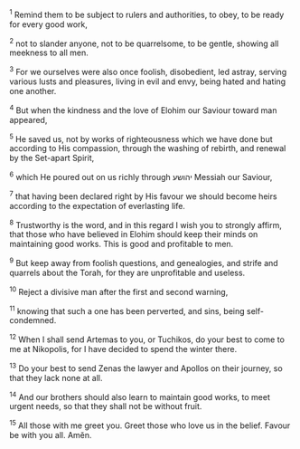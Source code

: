<sup>1</sup> Remind them to be subject to rulers and authorities, to obey, to be ready for every good work,

<sup>2</sup> not to slander anyone, not to be quarrelsome, to be gentle, showing all meekness to all men.

<sup>3</sup> For we ourselves were also once foolish, disobedient, led astray, serving various lusts and pleasures, living in evil and envy, being hated and hating one another.

<sup>4</sup> But when the kindness and the love of Elohim our Saviour toward man appeared,

<sup>5</sup> He saved us, not by works of righteousness which we have done but according to His compassion, through the washing of rebirth, and renewal by the Set-apart Spirit,

<sup>6</sup> which He poured out on us richly through יהושע Messiah our Saviour,

<sup>7</sup> that having been declared right by His favour we should become heirs according to the expectation of everlasting life.

<sup>8</sup> Trustworthy is the word, and in this regard I wish you to strongly affirm, that those who have believed in Elohim should keep their minds on maintaining good works. This is good and profitable to men.

<sup>9</sup> But keep away from foolish questions, and genealogies, and strife and quarrels about the Torah, for they are unprofitable and useless.

<sup>10</sup> Reject a divisive man after the first and second warning,

<sup>11</sup> knowing that such a one has been perverted, and sins, being self-condemned.

<sup>12</sup> When I shall send Artemas to you, or Tuchikos, do your best to come to me at Nikopolis, for I have decided to spend the winter there.

<sup>13</sup> Do your best to send Zenas the lawyer and Apollos on their journey, so that they lack none at all.

<sup>14</sup> And our brothers should also learn to maintain good works, to meet urgent needs, so that they shall not be without fruit.

<sup>15</sup> All those with me greet you. Greet those who love us in the belief. Favour be with you all. Amĕn.

